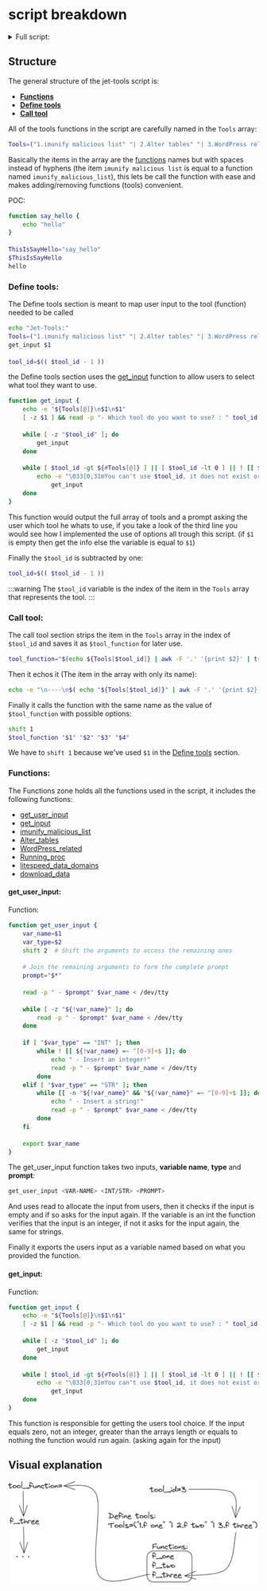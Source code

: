 # script breakdown

<details>
    <summary>Full script:</summary>
    <p><iframe src="https://gitcodeembedder.blogspot.com/?gh=Noam-Alum/jet-tools/main/jet-tools&amp;lang=bash" width="100%" height="700px" frameborder="0"></iframe></p>
</details>

## Structure

The general structure of the jet-tools script is:

- [**Functions**](/jet-tools/script-breakdown.html#functions)
- [**Define tools**](/jet-tools/script-breakdown.html#define-tools)
- [**Call tool**](/jet-tools/script-breakdown.html#call-tool)

All of the tools functions in the script are carefully named in the `Tools` array:
```sh
Tools=("1.imunify malicious list" "| 2.Alter tables" "| 3.WordPress related" "| 4.Running proc" "| 5.litespeed data domains" "| 6.download data")
```
Basically the items in the array are the [functions](/jet-tools/script-breakdown.html#functions) names but with spaces instead of hyphens (the item `imunify malicious list` is equal to a function named `imunify_malicious_list`), this lets be call the function with ease and makes adding/removing functions (tools) convenient.

POC:
```sh
function say_hello {
    echo "hello"
}

ThisIsSayHello="say_hello"
$ThisIsSayHello
hello
```

### Define tools:
The Define tools section is meant to map user input to the tool (function) needed to be called
```sh
echo "Jet-Tools:"
Tools=("1.imunify malicious list" "| 2.Alter tables" "| 3.WordPress related" "| 4.Running proc" "| 5.litespeed data domains" "| 6.download data")
get_input $1

tool_id=$(( $tool_id - 1 ))
```

the Define tools section uses the [get_input](/jet-tools/script-breakdown.html#get-input) function to allow users to select what tool they want to use.
```sh
function get_input {
	echo -e "${Tools[@]}\n$1\n$1"
	[ -z $1 ] && read -p "- Which tool do you want to use? : " tool_id < /dev/tty || tool_id="$1"

	while [ -z "$tool_id" ]; do
		get_input
	done

	while [ $tool_id -gt ${#Tools[@]} ] || [ $tool_id -lt 0 ] || ! [[ $tool_id =~ ^[0-9]+$ ]]; do
		echo -e "\033[0;31mYou can't use $tool_id, it does not exist or is not a valid integer!\033[0m"
			get_input
	done
}
```
This function would output the full array of tools and a prompt asking the user which tool he whats to use, if you take a look of the third line you would see how I implemented the use of options all trough this script. (if `$1` is empty then get the info else the variable is equal to `$1`)

Finally the `$tool_id` is subtracted by one:
```sh
tool_id=$(( $tool_id - 1 ))
```

:::warning
The `$tool_id` variable is the index of the item in the `Tools` array that represents the tool.
:::

### Call tool:
The call tool section strips the item in the `Tools` array in the index of `$tool_id` and saves it as `$tool_function` for later use.
```sh
tool_function="$(echo ${Tools[$tool_id]} | awk -F '.' '{print $2}' | tr -s " " "_")"
```
Then it echos it (The item in the array with only its name):
```sh
echo -e "\n----\n$( echo "${Tools[$tool_id]}" | awk -F '.' '{print $2}') :"
```

Finally it calls the function with the same name as the value of `$tool_function` with possible options:
```sh
shift 1
$tool_function "$1" "$2" "$3" "$4"
```
We have to `shift 1` because we've used `$1` in the [Define tools](/jet-tools/script-breakdown.html#define-tools) section.
### Functions:

The Functions zone holds all the functions used in the script, it includes the following functions:

- [get_user_input](/jet-tools/script-breakdown.html#get-user-input)
- [get_input](/jet-tools/script-breakdown.html#get-input)
- [imunify_malicious_list](/jet-tools/tools/imunify-malicious-list.html)
- [Alter_tables](/jet-tools/tools/Alter-tables.html)
- [WordPress_related](/jet-tools/tools/WordPress-related.html)
- [Running_proc](/jet-tools/tools/Running_proc.html)
- [litespeed_data_domains](/jet-tools/tools/litespeed_data_domains.html)
- [download_data](/jet-tools/tools/download_data.html)

#### get_user_input:
Function:
```sh
function get_user_input {
	var_name=$1
	var_type=$2
	shift 2  # Shift the arguments to access the remaining ones

	# Join the remaining arguments to form the complete prompt
	prompt="$*"

	read -p " - $prompt" $var_name < /dev/tty

	while [ -z "${!var_name}" ]; do
		read -p " - $prompt" $var_name < /dev/tty
	done

	if [ "$var_type" == "INT" ]; then
		while ! [[ ${!var_name} =~ ^[0-9]+$ ]]; do
			echo " - Insert an integer!"
			read -p " - $prompt" $var_name < /dev/tty
		done
	elif [ "$var_type" == "STR" ]; then
		while [[ -n "${!var_name}" && "${!var_name}" =~ ^[0-9]+$ ]]; do
			echo " - Insert a string!"
			read -p " - $prompt" $var_name < /dev/tty
		done
	fi

	export $var_name
}
```

The get_user_input function takes two inputs, **variable name**, **type** and **prompt**:
```sh
get_user_input <VAR-NAME> <INT/STR> <PROMPT>
```

And uses read to allocate the input from users, then it checks if the input is empty and if so asks for the input again.
If the variable is an int the function verifies that the input is an integer, if not it asks for the input again, the same for strings.

Finally it exports the users input as a variable named based on what you provided the function.

#### get_input:
Function:
```sh
function get_input {
	echo -e "${Tools[@]}\n$1\n$1"
	[ -z $1 ] && read -p "- Which tool do you want to use? : " tool_id < /dev/tty || tool_id="$1"

	while [ -z "$tool_id" ]; do
		get_input
	done

	while [ $tool_id -gt ${#Tools[@]} ] || [ $tool_id -lt 0 ] || ! [[ $tool_id =~ ^[0-9]+$ ]]; do
		echo -e "\033[0;31mYou can't use $tool_id, it does not exist or is not a valid integer!\033[0m"
			get_input
	done
}
```

This function is responsible for getting the users tool choice.
If the input equals zero, not an integer, greater than the arrays length or equals to nothing the function would run again. (asking again for the input)

## Visual explanation

![image](/images/jet-tools-example.png)